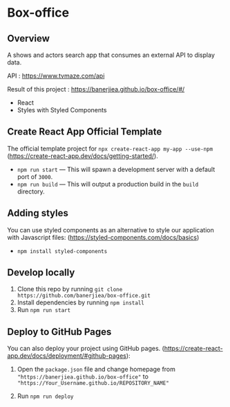 # Box-office

## Overview

A shows and actors search app that consumes an external API to display data.

API : https://www.tvmaze.com/api

Result of this project : https://banerjiea.github.io/box-office/#/

- React
- Styles with Styled Components

## Create React App Official Template

The official template project for `npx create-react-app my-app --use-npm` (https://create-react-app.dev/docs/getting-started/).

- `npm run start` — This will spawn a development server with a default port of `3000`.
- `npm run build` — This will output a production build in the `build` directory.

## Adding styles

You can use styled components as an alternative to style our application with Javascript files: (https://styled-components.com/docs/basics)

- `npm install styled-components`

## Develop locally

1. Clone this repo by running `git clone https://github.com/banerjiea/box-office.git`
2. Install dependencies by running `npm install`
3. Run `npm run start`

## Deploy to GitHub Pages

You can also deploy your project using GitHub pages.
(https://create-react-app.dev/docs/deployment/#github-pages):

1. Open the `package.json` file and change homepage from `"https://banerjiea.github.io/box-office"` to `"https://Your_Username.github.io/REPOSITORY_NAME"`

2. Run `npm run deploy`
